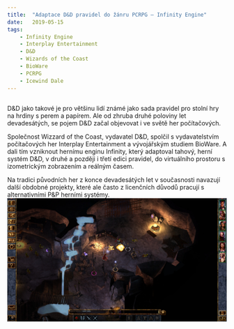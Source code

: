 ```yaml
---
title:  "Adaptace D&D pravidel do žánru PCRPG – Infinity Engine"
date:   2019-05-15
tags: 
    - Infinity Engine
    - Interplay Entertainment
    - D&D
    - Wizards of the Coast
    - BioWare
    - PCRPG
    - Icewind Dale
---
```


## 
D&D jako takové je pro většinu lidí známé jako sada pravidel pro stolní hry na hrdiny s perem a papírem. Ale od zhruba druhé poloviny let devadesátých, se pojem D&D začal objevovat i ve světě her počítačových. 

Společnost Wizzard of the Coast, vydavatel D&D, spolčil s vydavatelstvím počítačových her Interplay Entertainment a vývojářským studiem BioWare. A dali tím vzniknout hernímu enginu Infinity, který adaptoval tahový, herní systém D&D, v druhé a později i třetí edici pravidel, do virtuálního prostoru s izometrickým zobrazením a reálným časem.

Na tradici původních her z konce devadesátých let v současnosti navazují další obdobné projekty, které ale často z licenčních důvodů pracují s alternativními P&P herními systémy.
![Baldurs Gate](./BG.jpg "Baldurs Gate")